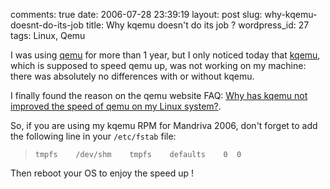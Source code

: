 comments: true
date: 2006-07-28 23:39:19
layout: post
slug: why-kqemu-doesnt-do-its-job
title: Why kqemu doesn't do its job ?
wordpress_id: 27
tags: Linux, Qemu

I was using [qemu](http://fabrice.bellard.free.fr/qemu/) for more than 1 year, but I only noticed today that [kqemu](http://fabrice.bellard.free.fr/qemu/qemu-accel.html), which is supposed to speed qemu up, was not working on my machine: there was absolutely no differences with or without kqemu.

I finally found the reason on the qemu website FAQ: [Why has kqemu not improved the speed of qemu on my Linux system?](http://kidsquid.com/cgi-bin/moin.cgi/FrequentlyAskedQuestions#head-909015808a3a29b67ccbb65c8b089017d5cd97aa).

So, if you are using my kqemu RPM for Mandriva 2006, don't forget to add the following line in your `/etc/fstab` file:


> `tmpfs    /dev/shm    tmpfs    defaults    0  0`



Then reboot your OS to enjoy the speed up !
